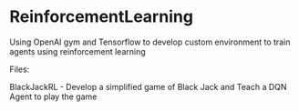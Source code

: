 # ReinforcementLearning

Using OpenAI gym and Tensorflow to develop custom environment to train agents using reinforcement learning



Files:

BlackJackRL - Develop a simplified game of Black Jack and Teach a DQN Agent to play the game


